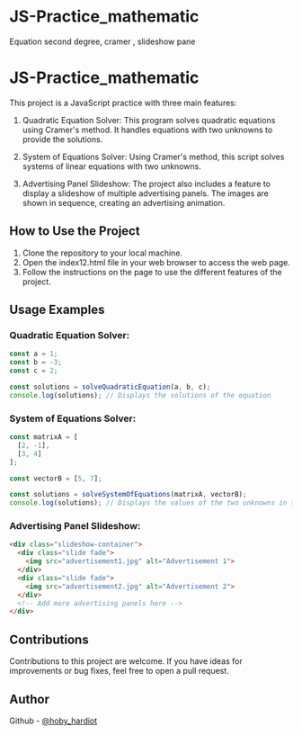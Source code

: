 # JS-Practice_mathematic
Equation second degree, cramer , slideshow pane


# JS-Practice_mathematic

This project is a JavaScript practice with three main features:

1. Quadratic Equation Solver: This program solves quadratic equations using Cramer's method. It handles equations with two unknowns to provide the solutions.

2. System of Equations Solver: Using Cramer's method, this script solves systems of linear equations with two unknowns.

3. Advertising Panel Slideshow: The project also includes a feature to display a slideshow of multiple advertising panels. The images are shown in sequence, creating an advertising animation.

## How to Use the Project

1. Clone the repository to your local machine.
2. Open the index12.html file in your web browser to access the web page.
3. Follow the instructions on the page to use the different features of the project.

## Usage Examples

### Quadratic Equation Solver:

```javascript
const a = 1;
const b = -3;
const c = 2;

const solutions = solveQuadraticEquation(a, b, c);
console.log(solutions); // Displays the solutions of the equation
```


### System of Equations Solver:
```javascript
const matrixA = [
  [2, -1],
  [3, 4]
];

const vectorB = [5, 7];

const solutions = solveSystemOfEquations(matrixA, vectorB);
console.log(solutions); // Displays the values of the two unknowns in the system

```

### Advertising Panel Slideshow:

```html
<div class="slideshow-container">
  <div class="slide fade">
    <img src="advertisement1.jpg" alt="Advertisement 1">
  </div>
  <div class="slide fade">
    <img src="advertisement2.jpg" alt="Advertisement 2">
  </div>
  <!-- Add more advertising panels here -->
</div>
```

## Contributions
Contributions to this project are welcome. If you have ideas for improvements or bug fixes, feel free to open a pull request.


## Author
Github - [@hoby_hardiot](https://www.github.com/hobyhardiot)
